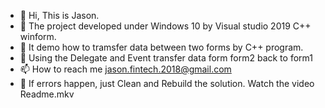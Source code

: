 - 👋 Hi, This is Jason.  
- 👀 The project developed under Windows 10 by Visual studio 2019 C++ winform.
- 🌱 It demo how to tramsfer data between two forms by C++ program.
- 💞️ Using the Delegate and Event transfer data form form2 back to form1
- 📫 How to reach me jason.fintech.2018@gmail.com
- 👀 If errors happen, just Clean and Rebuild the solution. Watch the video Readme.mkv

